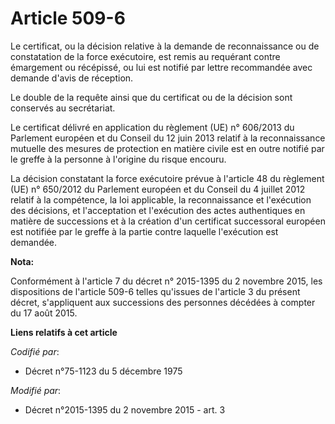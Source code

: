 # Article 509-6

Le certificat, ou la décision relative à la demande de reconnaissance ou de constatation de la force exécutoire, est remis au
requérant contre émargement ou récépissé, ou lui est notifié par lettre recommandée avec demande d'avis de réception.

Le double de la requête ainsi que du certificat ou de la décision sont conservés au secrétariat.

Le certificat délivré en application du règlement (UE) n° 606/2013 du Parlement européen et du Conseil du 12 juin 2013
relatif à la reconnaissance mutuelle des mesures de protection en matière civile est en outre notifié par le greffe à la
personne à l'origine du risque encouru. 

La décision constatant la force exécutoire prévue à l'article 48 du règlement (UE) n° 650/2012 du Parlement européen et du
Conseil du 4 juillet 2012 relatif à la compétence, la loi applicable, la reconnaissance et l'exécution des décisions, et
l'acceptation et l'exécution des actes authentiques en matière de successions et à la création d'un certificat successoral
européen est notifiée par le greffe à la partie contre laquelle l'exécution est demandée.

**Nota:**

Conformément à l'article 7 du décret n° 2015-1395 du 2 novembre 2015,    les dispositions de l'article 509-6 telles qu'issues
de l'article 3 du    présent décret, s'appliquent aux successions des personnes décédées à  compter du 17 août 2015.

**Liens relatifs à cet article**

_Codifié par_:

  - Décret n°75-1123 du 5 décembre 1975

_Modifié par_:

  - Décret n°2015-1395 du 2 novembre 2015 - art. 3

